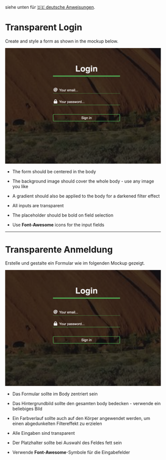 siehe unten für [🇩🇪 deutsche Anweisungen](#transparente-anmeldung).

# Transparent Login

Create and style a form as shown in the mockup below.

![mockup](mockup.png)

- The form should be centered in the body

- The background image should cover the whole body - use any image you like

- A gradient should also be applied to the body for a darkened filter effect

- All inputs are transparent

- The placeholder should be bold on field selection

- Use **Font-Awesome** icons for the input fields

---

# Transparente Anmeldung

Erstelle und gestalte ein Formular wie im folgenden Mockup gezeigt.

![mockup](mockup.png)

- Das Formular sollte im Body zentriert sein

- Das Hintergrundbild sollte den gesamten body bedecken - verwende ein beliebiges Bild

- Ein Farbverlauf sollte auch auf den Körper angewendet werden, um einen abgedunkelten Filtereffekt zu erzielen

- Alle Eingaben sind transparent

- Der Platzhalter sollte bei Auswahl des Feldes fett sein

- Verwende **Font-Awesome**-Symbole für die Eingabefelder

